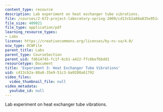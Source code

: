 ```yaml
---
content_type: resource
description: Lab experiment on heat exchanger tube vibrations.
file: /courses/2-672-project-laboratory-spring-2009/cd13cb2a88a835e951c3ba9208a61792_heat_excha.pdf
file_size: 409021
file_type: application/pdf
learning_resource_types:
- Labs
license: https://creativecommons.org/licenses/by-nc-sa/4.0/
ocw_type: OCWFile
parent_title: Labs
parent_type: CourseSection
parent_uid: fd614745-fc1f-6cb1-a422-ffc6befbbdd1
resourcetype: Document
title: 'Experiment 3: Heat Exchanger Tube Vibrations'
uid: cd13cb2a-88a8-35e9-51c3-ba9208a61792
video_files:
  video_thumbnail_file: null
video_metadata:
  youtube_id: null
---
```

Lab experiment on heat exchanger tube vibrations.